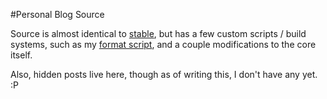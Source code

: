 #Personal Blog Source

Source is almost identical to [stable](https://github.com/vmhl87/starship/blob/stable/),
but has a few custom scripts / build systems, such as my
[format script](https://github.com/vmhl87/starship/blob/personal/build/format.py),
and a couple modifications to the core itself.

Also, hidden posts live here, though as of writing this,
I don't have any yet. :P
